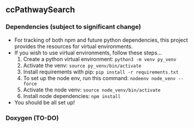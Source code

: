 ## ccPathwaySearch

### Dependencies (subject to significant change)
- For tracking of both npm and future python dependencies, this project provides the resources for virtual environments.
- If you wish to use virtual environments, follow these steps...
    1. Create a python virtual environment: `python3 -m venv py_venv`
    2. Activate the venv: `source py_venv/bin/activate`
    3. Install requirements with pip: `pip install -r requirements.txt`
    4. To set up the node env, run this command: `nodeenv node_venv --force`
    5. Activate the node venv: `source node_venv/bin/activate`
    6. Install node dependencies: `npm install`
- You should be all set up!

### Doxygen (TO-DO)